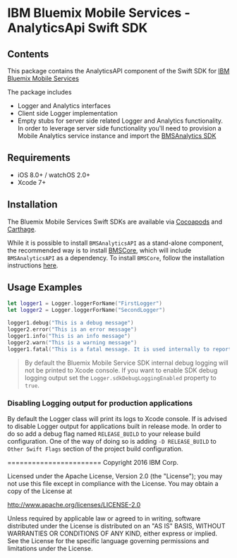 IBM Bluemix Mobile Services - AnalyticsApi Swift SDK
===================================================

## Contents
This package contains the AnalyticsAPI component of the Swift SDK for [IBM Bluemix Mobile Services](https://console.ng.bluemix.net/docs/services/mobile.html)

The package includes

* Logger and Analytics interfaces
* Client side Logger implementation
* Empty stubs for server side related Logger and Analytics functionality. In order to leverage server side functionality you'll need to provision a Mobile Analytics service instance and import the [BMSAnalytics SDK](https://github.com/ibm-bluemix-mobile-services/bms-clientsdk-swift-analytics)

## Requirements
* iOS 8.0+ / watchOS 2.0+
* Xcode 7+

## Installation
The Bluemix Mobile Services Swift SDKs are available via [Cocoapods](http://cocoapods.org/) and [Carthage](https://github.com/Carthage/Carthage).

While it is possible to install `BMSAnalyticsAPI` as a stand-alone component, the recommended way is to install [BMSCore](https://github.com/ibm-bluemix-mobile-services/bms-clientsdk-swift-core), which will include `BMSAnalyticsAPI` as a dependency. To install `BMSCore`, follow the installation instructions [here](https://github.com/ibm-bluemix-mobile-services/bms-clientsdk-swift-core#installation).

## Usage Examples

```Swift
let logger1 = Logger.loggerForName("FirstLogger")
let logger2 = Logger.loggerForName("SecondLogger")

logger1.debug("This is a debug message")
logger2.error("This is an error message")
logger1.info("This is an info message")
logger2.warn("This is a warning message")
logger1.fatal("This is a fatal message. It is used internally to report application crashes")
```

> By default the Bluemix Mobile Service SDK internal debug logging will not be printed to Xcode console. If you want to enable SDK debug logging output set the `Logger.sdkDebugLoggingEnabled` property to `true`. 

### Disabling Logging output for production applications

By default the Logger class will print its logs to Xcode console. If is advised to disable Logger output for applications built in release mode. In order to do so add a debug flag named `RELEASE_BUILD` to your release build configuration. One of the way of doing so is adding `-D RELEASE_BUILD` to `Other Swift Flags` section of the project build configuration. 


=======================
Copyright 2016 IBM Corp.

Licensed under the Apache License, Version 2.0 (the "License");
you may not use this file except in compliance with the License.
You may obtain a copy of the License at

http://www.apache.org/licenses/LICENSE-2.0

Unless required by applicable law or agreed to in writing, software
distributed under the License is distributed on an "AS IS" BASIS,
WITHOUT WARRANTIES OR CONDITIONS OF ANY KIND, either express or implied.
See the License for the specific language governing permissions and
limitations under the License.
